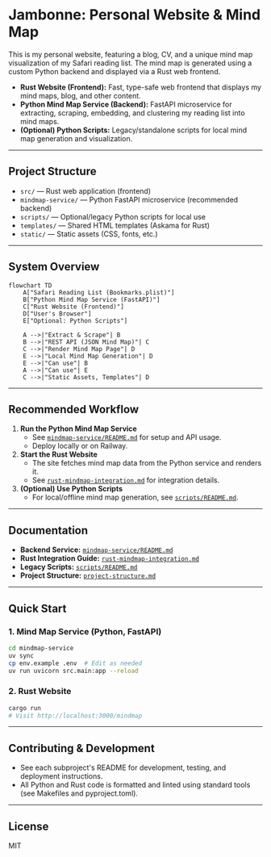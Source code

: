 # Jambonne: Personal Website & Mind Map

This is my personal website, featuring a blog, CV, and a unique mind map visualization of my Safari reading list. The mind map is generated using a custom Python backend and displayed via a Rust web frontend.

- **Rust Website (Frontend):** Fast, type-safe web frontend that displays my mind maps, blog, and other content.
- **Python Mind Map Service (Backend):** FastAPI microservice for extracting, scraping, embedding, and clustering my reading list into mind maps.
- **(Optional) Python Scripts:** Legacy/standalone scripts for local mind map generation and visualization.

---

## Project Structure

- `src/` — Rust web application (frontend)
- `mindmap-service/` — Python FastAPI microservice (recommended backend)
- `scripts/` — Optional/legacy Python scripts for local use
- `templates/` — Shared HTML templates (Askama for Rust)
- `static/` — Static assets (CSS, fonts, etc.)

---

## System Overview

```mermaid
flowchart TD
    A["Safari Reading List (Bookmarks.plist)"]
    B["Python Mind Map Service (FastAPI)"]
    C["Rust Website (Frontend)"]
    D["User's Browser"]
    E["Optional: Python Scripts"]

    A -->|"Extract & Scrape"| B
    B -->|"REST API (JSON Mind Map)"| C
    C -->|"Render Mind Map Page"| D
    E -->|"Local Mind Map Generation"| D
    E -->|"Can use"| B
    A -->|"Can use"| E
    C -->|"Static Assets, Templates"| D
```

---

## Recommended Workflow

1. **Run the Python Mind Map Service**
   - See [`mindmap-service/README.md`](mindmap-service/README.md) for setup and API usage.
   - Deploy locally or on Railway.
2. **Start the Rust Website**
   - The site fetches mind map data from the Python service and renders it.
   - See [`rust-mindmap-integration.md`](rust-mindmap-integration.md) for integration details.
3. **(Optional) Use Python Scripts**
   - For local/offline mind map generation, see [`scripts/README.md`](scripts/README.md).

---

## Documentation

- **Backend Service:** [`mindmap-service/README.md`](mindmap-service/README.md)
- **Rust Integration Guide:** [`rust-mindmap-integration.md`](rust-mindmap-integration.md)
- **Legacy Scripts:** [`scripts/README.md`](scripts/README.md)
- **Project Structure:** [`project-structure.md`](project-structure.md)

---

## Quick Start

### 1. Mind Map Service (Python, FastAPI)
```bash
cd mindmap-service
uv sync
cp env.example .env  # Edit as needed
uv run uvicorn src.main:app --reload
```

### 2. Rust Website
```bash
cargo run
# Visit http://localhost:3000/mindmap
```

---

## Contributing & Development
- See each subproject's README for development, testing, and deployment instructions.
- All Python and Rust code is formatted and linted using standard tools (see Makefiles and pyproject.toml).

---

## License
MIT 